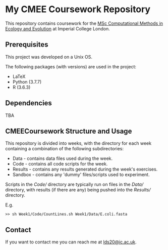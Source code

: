 # My CMEE Coursework Repository

This repository contains coursework for the [MSc Computational Methods in Ecology and Evolution](https://www.imperial.ac.uk/study/pg/life-sciences/computational-methods-ecology-evolution/) at Imperial College London.

## Prerequisites

This project was developed on a Unix OS.

The following packages (with versions) are used in the project:
* LaTeX 
* Python (3.7.7)
* R (3.6.3)

## Dependencies

TBA

## CMEECoursework Structure and Usage

This repository is divided into weeks, with the directory for each week containing a combination of the following subdirectories:
* Data - contains data files used during the week.
* Code - contains all code scripts for the week.
* Results - contains any results generated during the week's exercises.
* Sandbox - contains any 'dummy' files/scripts used to experiment.

Scripts in the *Code/* directory are typically run on files in the *Data/* directory, with results (if there are any) being pushed into the *Results/* directory.

E.g.

```
>> sh Week1/Code/CountLines.sh Week1/Data/E.coli.fasta 
```

## Contact

If you want to contact me you can reach me at <lds20@ic.ac.uk>.